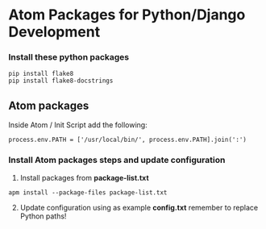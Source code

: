 # Atom Packages for Python/Django Development

### Install these python packages
```
pip install flake8
pip install flake8-docstrings
```
## Atom packages
Inside Atom / Init Script add the following:
```
process.env.PATH = ['/usr/local/bin/', process.env.PATH].join(':')
```

### Install Atom packages steps and update configuration
1. Install packages from **package-list.txt**
```
apm install --package-files package-list.txt
```
2. Update configuration using as example **config.txt** remember to replace Python paths!
